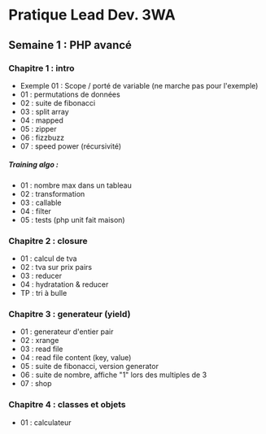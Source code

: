 # Pratique Lead Dev. 3WA

## Semaine 1 : PHP avancé

### Chapitre 1 : intro

- Exemple 01 : Scope / porté de variable (ne marche pas pour l'exemple)
- 01 : permutations de données
- 02 : suite de fibonacci
- 03 : split array
- 04 : mapped
- 05 : zipper
- 06 : fizzbuzz
- 07 : speed power (récursivité)

##### Training algo :

- 01 : nombre max dans un tableau
- 02 : transformation
- 03 : callable
- 04 : filter
- 05 : tests (php unit fait maison)

### Chapitre 2 : closure

- 01 : calcul de tva
- 02 : tva sur prix pairs
- 03 : reducer
- 04 : hydratation & reducer
- TP : tri à bulle

### Chapitre 3 : generateur (yield)

- 01 : generateur d'entier pair
- 02 : xrange
- 03 : read file
- 04 : read file content (key, value)
- 05 : suite de fibonacci, version generator
- 06 : suite de nombre, affiche "1" lors des multiples de 3
- 07 : shop

### Chapitre 4 : classes et objets

- 01 : calculateur
